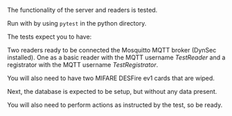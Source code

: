 The functionality of the server and readers is tested.

Run with by using `pytest` in the python directory.

The tests expect you to have:

Two readers ready to be connected the Mosquitto MQTT broker (DynSec installed). One as a basic reader with the MQTT username _TestReader_ and a registrator with the MQTT username _TestRegistrator_. 

You will also need to have two MIFARE DESFire ev1 cards that are wiped.

Next, the database is expected to be setup, but without any data present.

You will also need to perform actions as instructed by the test, so be ready.
